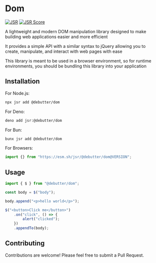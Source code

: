 # Dom

[![JSR](https://jsr.io/badges/@debutter/dom)](https://jsr.io/@debutter/dom)
[![JSR Score](https://jsr.io/badges/@debutter/dom/score)](https://jsr.io/@debutter/dom)

A lightweight and modern DOM manipulation library designed to make building web
applications easier and more efficient

It provides a simple API with a similar syntax to jQuery allowing you to create,
manipulate, and interact with web pages with ease

This library is meant to be used in a browser environment, so for runtime
environments, you should be bundling this library into your application

## Installation

For Node.js:

```bash
npx jsr add @debutter/dom
```

For Deno:

```bash
deno add jsr:@debutter/dom
```

For Bun:

```bash
bunx jsr add @debutter/dom
```

For Browsers:

```javascript
import {} from "https://esm.sh/jsr/@debutter/dom@VERSION";
```

## Usage

```javascript
import { $ } from "@debutter/dom";

const body = $("body");

body.append("<p>hello world</p>");

$("<button>Click me</button>")
    .on("click", () => {
        alert("clicked");
    })
    .appendTo(body);
```

## Contributing

Contributions are welcome! Please feel free to submit a Pull Request.
